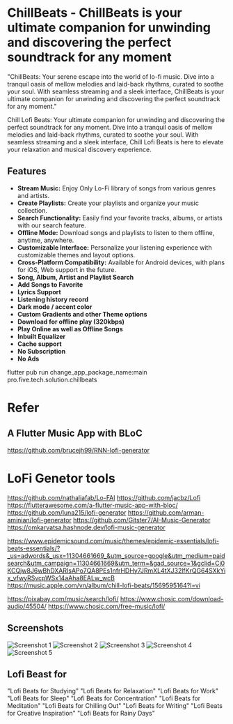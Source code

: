 # ChillBeats - ChillBeats is your ultimate companion for unwinding and discovering the perfect soundtrack for any moment

"ChillBeats: Your serene escape into the world of lo-fi music. Dive into a tranquil oasis of mellow melodies and laid-back rhythms, curated to soothe your soul. With seamless streaming and a sleek interface, ChillBeats is your ultimate companion for unwinding and discovering the perfect soundtrack for any moment."


Chill Lofi Beats: Your ultimate companion for unwinding and discovering the perfect soundtrack for any moment. Dive into a tranquil oasis of mellow melodies and laid-back rhythms, curated to soothe your soul. With seamless streaming and a sleek interface, Chill Lofi Beats is here to elevate your relaxation and musical discovery experience.

## Features

- **Stream Music:** Enjoy Only Lo-Fi library of songs from various genres and artists.
- **Create Playlists:** Create your playlists and organize your music collection.
- **Search Functionality:** Easily find your favorite tracks, albums, or artists with our search feature.
- **Offline Mode:** Download songs and playlists to listen to them offline, anytime, anywhere.
- **Customizable Interface:** Personalize your listening experience with customizable themes and layout options.
- **Cross-Platform Compatibility:** Available for Android devices, with plans for iOS, Web support in the future.
- **Song, Album, Artist and Playlist Search**
- **Add Songs to Favorite**
- **Lyrics Support**
- **Listening history record**
- **Dark mode / accent color**
- **Custom Gradients and other Theme options**
- **Download for offline play (320kbps)**
- **Play Online as well as Offline Songs**
- **Inbuilt Equalizer**
- **Cache support**
- **No Subscription**
- **No Ads**

flutter pub run change_app_package_name:main pro.five.tech.solution.chillbeats


# Refer 
## A Flutter Music App with BLoC
https://github.com/brucejh99/RNN-lofi-generator


# LoFi Genetor tools
https://github.com/nathaliafab/Lo-FAI
https://github.com/jacbz/Lofi
https://flutterawesome.com/a-flutter-music-app-with-bloc/
https://github.com/luna215/lofi-generator
https://github.com/arman-aminian/lofi-generator
https://github.com/Gitster7/AI-Music-Generator
https://omkarvatsa.hashnode.dev/lofi-music-generator

https://www.epidemicsound.com/music/themes/epidemic-essentials/lofi-beats-essentials/?_us=adwords&_usx=11304661669_&utm_source=google&utm_medium=paidsearch&utm_campaign=11304661669&utm_term=&gad_source=1&gclid=Cj0KCQjw8J6wBhDXARIsAPo7QA8PEs1nfrHDHy7JRmXL4tXJ32lfKrQG64SXkYix_vfwyRSvcpWSx14aAha8EALw_wcB
https://music.apple.com/vn/album/chill-lofi-beats/1569595164?l=vi

https://pixabay.com/music/search/lofi/
https://www.chosic.com/download-audio/45504/
https://www.chosic.com/free-music/lofi/
## Screenshots

![Screenshot 1](assets/screenshot1.jpg)
![Screenshot 2](assets/screenshot2.jpg)
![Screenshot 3](assets/screenshot3.jpg)
![Screenshot 4](assets/screenshot4.jpg)
![Screenshot 5](assets/screenshot5.jpg)

## Lofi Beast for
"Lofi Beats for Studying"
"Lofi Beats for Relaxation"
"Lofi Beats for Work"
"Lofi Beats for Sleep"
"Lofi Beats for Concentration"
"Lofi Beats for Meditation"
"Lofi Beats for Chilling Out"
"Lofi Beats for Writing"
"Lofi Beats for Creative Inspiration"
"Lofi Beats for Rainy Days"
